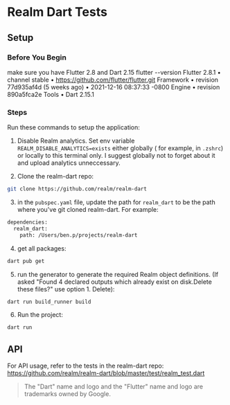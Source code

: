 # Realm Dart Tests

## Setup

### Before You Begin

make sure you have Flutter 2.8 and Dart 2.15 flutter --version Flutter 2.8.1 • channel stable • https://github.com/flutter/flutter.git Framework • revision 77d935af4d (5 weeks ago) • 2021-12-16 08:37:33 -0800 Engine • revision 890a5fca2e Tools • Dart 2.15.1

### Steps

Run these commands to setup the application:

1. Disable Realm analytics. Set env variable `REALM_DISABLE_ANALYTICS=exists` either globally ( for example, in `.zshrc`) or locally to this terminal only. I suggest globally not to forget about it and upload analytics unneccessary.

2. Clone the realm-dart repo:

```sh
git clone https://github.com/realm/realm-dart
```

3. in the `pubspec.yaml` file, update the path for `realm_dart` to be the path where you've git cloned realm-dart. For example:

```sh
dependencies:
  realm_dart:
    path: /Users/ben.p/projects/realm-dart
```

4. get all packages:

```sh
dart pub get
```

5. run the generator to generate the required Realm object definitions. (If asked "Found 4 declared outputs which already exist on disk.Delete these files?" use option 1. Delete):

```sh
dart run build_runner build
```

6. Run the project:

```sh
dart run
```

## API

For API usage, refer to the tests in the realm-dart repo: https://github.com/realm/realm-dart/blob/master/test/realm_test.dart

> The "Dart" name and logo and the "Flutter" name and logo are trademarks owned by Google.
